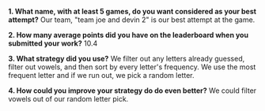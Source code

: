 
**1. What name, with at least 5 games, do you want considered as your best attempt?**
Our team, "team joe and devin 2" is our best attempt at the game.


**2. How many average points did you have on the leaderboard when you submitted your work?**
10.4


**3. What strategy did you use?**
We filter out any letters already guessed, filter out vowels, and then sort by every letter's frequency. We use the most frequent letter and if we run out, we pick a random letter.


**4. How could you improve your strategy do do even better?**
We could filter vowels out of our random letter pick.
